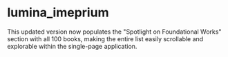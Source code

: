 # lumina_imeprium
This updated version now populates the "Spotlight on Foundational Works" section with all 100 books, making the entire list easily scrollable and explorable within the single-page application.
